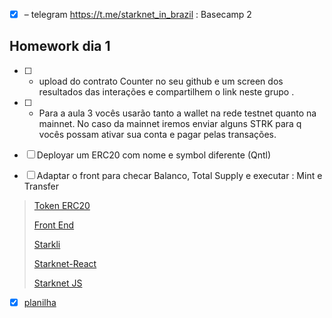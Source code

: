 - [x] – telegram https://t.me/starknet_in_brazil : Basecamp 2

## Homework dia 1

- [ ] - upload do contrato Counter no seu github e um screen dos resultados das interações e compartilhem o link neste grupo .

- [ ] - Para a aula 3 vocês usarão tanto a wallet na rede testnet quanto na mainnet.
    No caso da mainnet iremos enviar alguns STRK para q vocês possam ativar sua conta e pagar pelas transações.

- [ ] Deployar um ERC20 com nome e symbol diferente (Qntl)

- [ ] Adaptar o front para checar Balanco, Total Supply e executar : Mint e Transfer

> [Token ERC20](https://github.com/dznes/token-sender-erc20)
>
> [Front End](https://github.com/nestorbonilla/starknet-workshop-frontend)
>
> [Starkli](https://book.starkli.rs/)
>
> [Starknet-React](https://starknet-react.com/)
>
> [Starknet JS](https://starknetjs.com/)
>

 - [x] [planilha](https://docs.google.com/spreadsheets/d/1UEKQmblxXDlSHTgUuW97FO-mBW505bPgNr0FOE-_-eU/edit?gid=0#gid=0)
